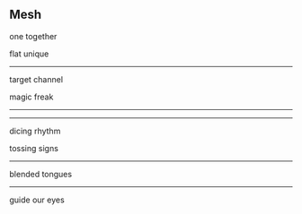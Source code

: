 ## Mesh

one together

flat unique

---

target channel

magic freak

---
---

dicing rhythm

tossing signs

---

blended tongues

---

guide our eyes
